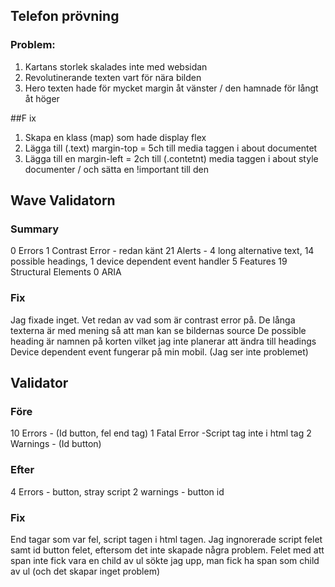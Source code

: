 ## Telefon prövning

### Problem:
1. Kartans storlek skalades inte med websidan
2. Revolutinerande texten vart för nära bilden
3. Hero texten hade för mycket margin åt vänster / den hamnade för långt åt höger

##F ix

1. Skapa en klass (map) som hade display flex
2. Lägga till (.text) margin-top =  5ch till media taggen i about documentet
3. Lägga till en margin-left = 2ch till (.contetnt) media taggen i about style documenter / och sätta en !important till den 

## Wave Validatorn
### Summary
0 Errors
1 Contrast Error - redan känt
21 Alerts - 4 long alternative text, 14 possible headings, 1 device dependent event handler
5 Features
19 Structural Elements
0 ARIA

### Fix

Jag fixade inget.
Vet redan av vad som är contrast error på.
De långa texterna är med mening så att man kan se bildernas source
De possible heading är namnen på korten vilket jag inte planerar att ändra till headings
Device dependent event fungerar på min mobil. (Jag ser inte problemet)

## Validator
### Före
10 Errors - (Id button, fel end tag)
1 Fatal Error -Script tag inte i html tag
2 Warnings - (Id button)
### Efter
4 Errors - button, stray script
2 warnings - button id

### Fix
End tagar som var fel, script tagen i html tagen.
Jag ingnorerade script felet samt id button felet, eftersom det inte skapade några problem.
Felet med att span inte fick vara en child av ul sökte jag upp, man fick ha span som child av ul (och det skapar inget problem)






